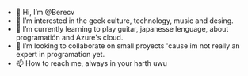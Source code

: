 - 👋 Hi, I’m @Berecv
- 👀 I’m interested in the geek culture, technology, music and desing.
- 🌱 I’m currently learning to play guitar, japanesse lenguage, about programatión and Azure's cloud.
- 💞️ I’m looking to collaborate on small proyects 'cause im not really an expert in programation yet.
- 📫 How to reach me, always in your harth uwu
